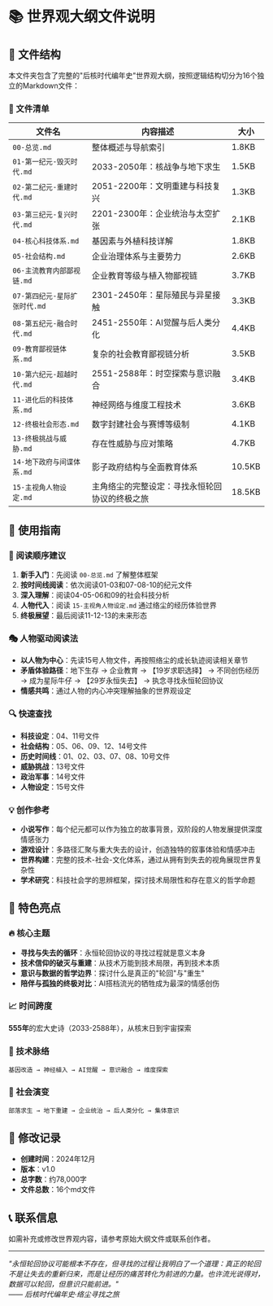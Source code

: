 # 📚 世界观大纲文件说明

## 📖 文件结构

本文件夹包含了完整的"后核时代编年史"世界观大纲，按照逻辑结构切分为16个独立的Markdown文件：

### 📑 文件清单
| 文件名 | 内容描述 | 大小 |
|--------|----------|------|
| `00-总览.md` | 整体概述与导航索引 | 1.8KB |
| `01-第一纪元-毁灭时代.md` | 2033-2050年：核战争与地下求生 | 1.5KB |
| `02-第二纪元-重建时代.md` | 2051-2200年：文明重建与科技复兴 | 1.3KB |
| `03-第三纪元-复兴时代.md` | 2201-2300年：企业统治与太空扩张 | 2.1KB |
| `04-核心科技体系.md` | 基因素与外植科技详解 | 1.8KB |
| `05-社会结构.md` | 企业治理体系与主要势力 | 2.6KB |
| `06-主流教育内部鄙视链.md` | 企业教育等级与植入物鄙视链 | 3.7KB |
| `07-第四纪元-星际扩张时代.md` | 2301-2450年：星际殖民与异星接触 | 3.3KB |
| `08-第五纪元-融合时代.md` | 2451-2550年：AI觉醒与后人类分化 | 4.4KB |
| `09-教育鄙视链体系.md` | 复杂的社会教育鄙视链分析 | 3.5KB |
| `10-第六纪元-超越时代.md` | 2551-2588年：时空探索与意识融合 | 3.4KB |
| `11-进化后的科技体系.md` | 神经网络与维度工程技术 | 3.6KB |
| `12-终极社会形态.md` | 数字封建社会与赛博等级制 | 4.1KB |
| `13-终极挑战与威胁.md` | 存在性威胁与应对策略 | 4.7KB |
| `14-地下政府与间谍体系.md` | 影子政府结构与全面教育体系 | 10.5KB |
| `15-主视角人物设定.md` | 主角络尘的完整设定：寻找永恒轮回协议的终极之旅 | 18.5KB |

## 🎯 使用指南

### 📖 阅读顺序建议
1. **新手入门**：先阅读 `00-总览.md` 了解整体框架
2. **按时间线阅读**：依次阅读01-03和07-08-10的纪元文件
3. **深入理解**：阅读04-05-06和09的社会科技分析
4. **人物代入**：阅读 `15-主视角人物设定.md` 通过络尘的经历体验世界
5. **终极展望**：最后阅读11-12-13的未来形态

### 🎭 人物驱动阅读法
- **以人物为中心**：先读15号人物文件，再按照络尘的成长轨迹阅读相关章节
- **矛盾体验路径**：地下生存 → 企业教育 → 【19岁求职选择】 → 不同创伤经历 → 成为星际牛仔 → 【29岁永恒失去】 → 执念寻找永恒轮回协议
- **情感共鸣**：通过人物的内心冲突理解抽象的世界观设定

### 🔍 快速查找
- **科技设定**：04、11号文件
- **社会结构**：05、06、09、12、14号文件  
- **历史时间线**：01、02、03、07、08、10号文件
- **威胁挑战**：13号文件
- **政治军事**：14号文件
- **人物设定**：15号文件

### 💡 创作参考
- **小说写作**：每个纪元都可以作为独立的故事背景，双阶段的人物发展提供深度情感张力
- **游戏设计**：多路径汇聚与重大失去的设计，创造独特的叙事体验和情感冲击
- **世界构建**：完整的技术-社会-文化体系，通过从拥有到失去的视角展现世界复杂性
- **学术研究**：科技社会学的思辨框架，探讨技术局限性和存在意义的哲学命题

## 🎨 特色亮点

### 🔥 核心主题
- **寻找与失去的循环**：永恒轮回协议的寻找过程就是意义本身
- **技术信仰的破灭与重建**：从技术万能到技术局限，再到技术本质
- **意识与数据的哲学边界**：探讨什么是真正的"轮回"与"重生"
- **陪伴与孤独的终极对比**：AI搭档流光的牺牲成为最深的情感创伤

### 📈 时间跨度
**555年**的宏大史诗（2033-2588年），从核末日到宇宙探索

### 🧬 技术脉络
```
基因改造 → 神经植入 → AI觉醒 → 意识融合 → 维度探索
```

### 👥 社会演变
```
部落求生 → 地下重建 → 企业统治 → 后人类分化 → 集体意识
```

## 📝 修改记录
- **创建时间**：2024年12月
- **版本**：v1.0
- **总字数**：约78,000字
- **文件总数**：16个md文件

## 📞 联系信息
如需补充或修改世界观内容，请参考原始大纲文件或联系创作者。

---
*"永恒轮回协议可能根本不存在，但寻找的过程让我明白了一个道理：真正的轮回不是让失去的重新归来，而是让经历的痛苦转化为前进的力量。也许流光说得对，数据可以轮回，但意识只能前进。"*  
*—— 后核时代编年史·络尘寻找之旅* 